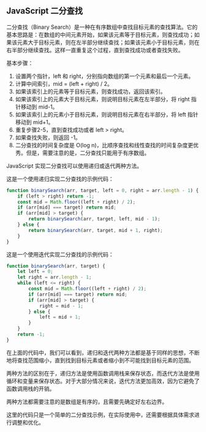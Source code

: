 ## JavaScript 二分查找

二分查找（Binary Search）是一种在有序数组中查找目标元素的查找算法。它的基本思路是：在数组的中间元素开始，如果该元素等于目标元素，则查找成功；如果该元素大于目标元素，则在左半部分继续查找；如果该元素小于目标元素，则在右半部分继续查找。这样一直重复这个过程，直到查找成功或者查找失败。

基本步骤：

1. 设置两个指针，left 和 right，分别指向数组的第一个元素和最后一个元素。
2. 计算中间索引，mid = (left + right) / 2。
3. 如果该索引上的元素等于目标元素，则查找成功，返回该索引。
4. 如果该索引上的元素大于目标元素，则说明目标元素在左半部分，将 right 指针移动到 mid-1。
5. 如果该索引上的元素小于目标元素，则说明目标元素在右半部分，将 left 指针移动到 mid+1。
6. 重复步骤2-5，直到查找成功或者 left > right。
7. 如果查找失败，则返回 -1。
8. 二分查找的时间复杂度是 O(log n)，比顺序查找和线性查找的时间复杂度更优秀。但是，需要注意的是，二分查找只能用于有序数组。

JavaScript 实现二分查找可以使用递归或迭代两种方法。

这是一个使用递归实现二分查找的示例代码：

```javascript
function binarySearch(arr, target, left = 0, right = arr.length - 1) {
    if (left > right) return -1;
    const mid = Math.floor((left + right) / 2);
    if (arr[mid] === target) return mid;
    if (arr[mid] > target) {
        return binarySearch(arr, target, left, mid - 1);
    } else {
        return binarySearch(arr, target, mid + 1, right);
    }
}                   
```

这是一个使用迭代实现二分查找的示例代码：

```javascript
function binarySearch(arr, target) {
    let left = 0;
    let right = arr.length - 1;
    while (left <= right) {
        const mid = Math.floor((left + right) / 2);
        if (arr[mid] === target) return mid;
        if (arr[mid] > target) {
            right = mid - 1;
        } else {
            left = mid + 1;
        }
    }
    return -1;
}
```

在上面的代码中，我们可以看到，递归和迭代两种方法都是基于同样的思想，不断地将查找范围缩小，直到找到目标元素或者缩小到不可能找到目标元素的范围。

两种方法的区别在于，递归方法是使用函数调用栈来保存状态，而迭代方法是使用循环和变量来保存状态。对于大部分情况来说，迭代方法更加高效，因为它避免了函数调用栈的开销。

两种方法都需要注意的是数组是有序的，且需要先确定好左右边界。

这里的代码只是一个简单的二分查找示例，在实际使用中，还需要根据具体需求进行调整和优化。